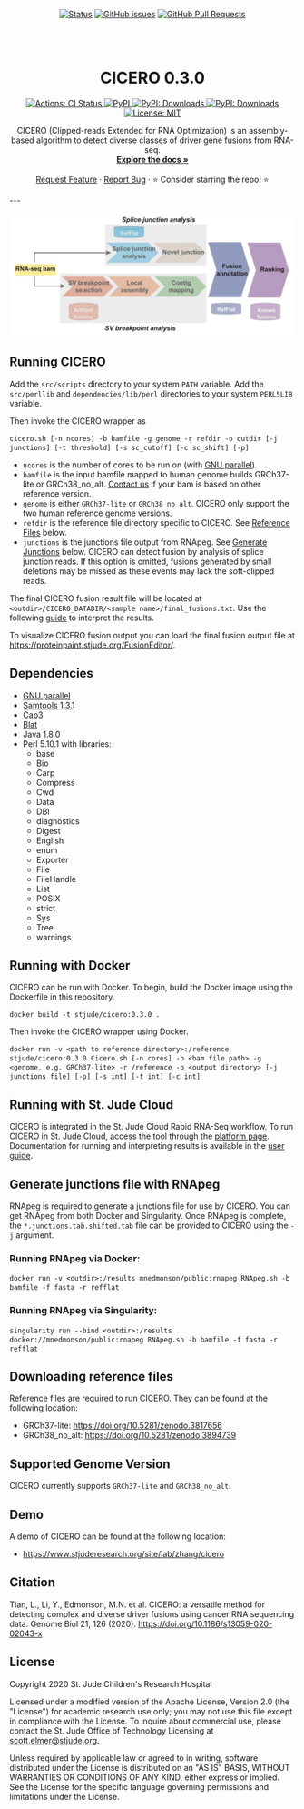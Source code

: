 <div align="center">

  [![Status](https://img.shields.io/badge/status-active-success.svg)](https://github.com/stjude/CICERO)
  [![GitHub issues](https://img.shields.io/github/issues/stjude/CICERO)](https://github.com/stjude/CICERO/issues)
  [![GitHub Pull Requests](https://img.shields.io/github/issues-pr/stjude/CICERO)](https://github.com/stjude/CICERO/pulls)

</div>


<br />
<br />

<p align="center">
  <h1 align="center">
    CICERO 0.3.0
  </h1>

  <p align="center">
    <a href="https://actions-badge.atrox.dev/stjudecloud/ngsderive/goto" target="_blank">
      <img alt="Actions: CI Status"
          src="https://img.shields.io/endpoint.svg?url=https%3A%2F%2Factions-badge.atrox.dev%2Fstjudecloud%2Fngsderive%2Fbadge&style=flat" />
    </a>
    <a href="https://pypi.org/project/ngsderive/" target="_blank">
      <img alt="PyPI"
          src="https://img.shields.io/pypi/v/ngsderive?color=orange">
    </a>
    <a href="https://pypi.python.org/pypi/ngsderive/" target="_blank">
      <img alt="PyPI: Downloads"
          src="https://img.shields.io/pypi/dm/ngsderive?color=orange">
    </a>
    <a href="https://pypi.python.org/pypi/ngsderive/" target="_blank">
      <img alt="PyPI: Downloads"
          src="https://img.shields.io/pypi/pyversions/ngsderive?color=orange">
    </a>
    <a href="https://github.com/stjudecloud/ngsderive/blob/master/LICENSE.md" target="_blank">
    <img alt="License: MIT"
          src="https://img.shields.io/badge/License-MIT-blue.svg" />
    </a>
  </p>


  <p align="center">
    CICERO (Clipped-reads Extended for RNA Optimization) is an assembly-based algorithm to detect diverse classes
    of driver gene fusions from RNA-seq.
    <br />
    <a href="https://stjudecloud.github.io/cicero/"><strong>Explore the docs »</strong></a>
    <br />
    <br />
    <a href="https://github.com/stjudecloud/cicero/issues/new?assignees=&labels=&template=feature_request.md&title=Descriptive%20Title&labels=enhancement">Request Feature</a>
    ·
    <a href="https://github.com/stjudecloud/cicero/issues/new?assignees=&labels=&template=bug_report.md&title=Descriptive%20Title&labels=bug">Report Bug</a>
    ·
    ⭐ Consider starring the repo! ⭐
    <br />
  </p>
</p>
---  
  <p align="center">
   <img alt="Overview of CICERO algorithm which consists of fusion detection through analysis of candidate SV breakpoints and splice junction, fusion annotation, and ranking." src="CICERO.png"/>
  </p>



## Running CICERO <a name="running"></a>
Add the `src/scripts` directory to your system `PATH` variable. Add the `src/perllib` and `dependencies/lib/perl` directories to your system `PERL5LIB` variable. 

Then invoke the CICERO wrapper as
```
cicero.sh [-n ncores] -b bamfile -g genome -r refdir -o outdir [-j junctions] [-t threshold] [-s sc_cutoff] [-c sc_shift] [-p]
```

- `ncores` is the number of cores to be run on (with [GNU parallel](https://www.gnu.org/software/parallel/)).
- `bamfile` is the input bamfile mapped to human genome builds GRCh37-lite or GRCh38_no_alt. [Contact us](mailto:liqing.tian@stjude.org) if your bam is based on other reference version.
- `genome` is either `GRCh37-lite` or `GRCh38_no_alt`. CICERO only support the two human reference genome versions.
- `refdir` is the reference file directory specific to CICERO. See [Reference Files](#reference) below.
- `junctions` is the junctions file output from RNApeg. See [Generate Junctions](#junctions) below. CICERO can detect fusion by analysis of splice junction reads. If this option is omitted, fusions generated by small deletions may be missed as these events may lack the soft-clipped reads.

The final CICERO fusion result file will be located at `<outdir>/CICERO_DATADIR/<sample name>/final_fusions.txt`. Use the following [guide](https://www.stjude.cloud/docs/guides/genomics-platform/analyzing-data/rapid-rnaseq/) to interpret the results.

To visualize CICERO fusion output you can load the final fusion output file at https://proteinpaint.stjude.org/FusionEditor/.

## Dependencies <a name="dependencies"></a>

* [GNU parallel](https://www.gnu.org/software/parallel/)
* [Samtools 1.3.1](http://www.htslib.org/doc/samtools-1.3.1.html)
* [Cap3](https://www.ncbi.nlm.nih.gov/pubmed/10508846)
* [Blat](https://genome.ucsc.edu/goldenpath/help/blatSpec.html)
* Java 1.8.0
* Perl 5.10.1 with libraries:
    - base
    - Bio
    - Carp
    - Compress
    - Cwd
    - Data
    - DBI
    - diagnostics
    - Digest
    - English
    - enum
    - Exporter
    - File
    - FileHandle
    - List
    - POSIX
    - strict
    - Sys
    - Tree
    - warnings

## Running with Docker <a name="docker"></a>

CICERO can be run with Docker. To begin, build the Docker image using the Dockerfile in this repository. 

```
docker build -t stjude/cicero:0.3.0 .
```

Then invoke the CICERO wrapper using Docker.

```
docker run -v <path to reference directory>:/reference stjude/cicero:0.3.0 Cicero.sh [-n cores] -b <bam file path> -g <genome, e.g. GRCh37-lite> -r /reference -o <output directory> [-j junctions file] [-p] [-s int] [-t int] [-c int]
```

## Running with St. Jude Cloud <a name="cloud"></a>

CICERO is integrated in the St. Jude Cloud Rapid RNA-Seq workflow. To run CICERO in St. Jude Cloud, access the tool through the [platform page](https://platform.stjude.cloud/workflows/rapid_rna-seq). Documentation
for running and interpreting results is available in the [user guide](https://stjudecloud.github.io/docs/guides/genomics-platform/analyzing-data/rapid-rnaseq/).

## Generate junctions file with RNApeg <a name="junctions"></a>

RNApeg is required to generate a junctions file for use by CICERO. You can get RNApeg from both Docker and Singularity. Once RNApeg is complete, the `*.junctions.tab.shifted.tab` file can be provided to CICERO using the `-j` argument. 

### Running RNApeg via Docker:
```
docker run -v <outdir>:/results mnedmonson/public:rnapeg RNApeg.sh -b bamfile -f fasta -r refflat
```
### Running RNApeg via Singularity:
```
singularity run --bind <outdir>:/results docker://mnedmonson/public:rnapeg RNApeg.sh -b bamfile -f fasta -r refflat
```

## Downloading reference files <a name="reference"></a>

Reference files are required to run CICERO. They can be found at the following location:
* GRCh37-lite: https://doi.org/10.5281/zenodo.3817656
* GRCh38_no_alt: https://doi.org/10.5281/zenodo.3894739

## Supported Genome Version <a name="genomes"></a>

CICERO currently supports `GRCh37-lite` and `GRCh38_no_alt`. 

## Demo <a name="demo"></a>

A demo of CICERO can be found at the following location:
* https://www.stjuderesearch.org/site/lab/zhang/cicero

## Citation <a name="citation"></a>

Tian, L., Li, Y., Edmonson, M.N. et al. CICERO: a versatile method for detecting complex and diverse driver fusions using cancer RNA sequencing data. Genome Biol 21, 126 (2020). https://doi.org/10.1186/s13059-020-02043-x

## License <a name="license"></a>
Copyright 2020 St. Jude Children's Research Hospital

Licensed under a modified version of the Apache License, Version 2.0
(the "License") for academic research use only; you may not use this
file except in compliance with the License. To inquire about commercial
use, please contact the St. Jude Office of Technology Licensing at
scott.elmer@stjude.org.
    
Unless required by applicable law or agreed to in writing, software
distributed under the License is distributed on an "AS IS" BASIS,
WITHOUT WARRANTIES OR CONDITIONS OF ANY KIND, either express or implied.
See the License for the specific language governing permissions and
limitations under the License.
